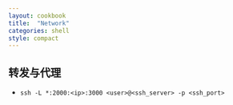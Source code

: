 ```yaml
---
layout: cookbook
title:  "Network"
categories: shell
style: compact
---
```


转发与代理
---

- `ssh -L *:2000:<ip>:3000 <user>@<ssh_server> -p <ssh_port>`

